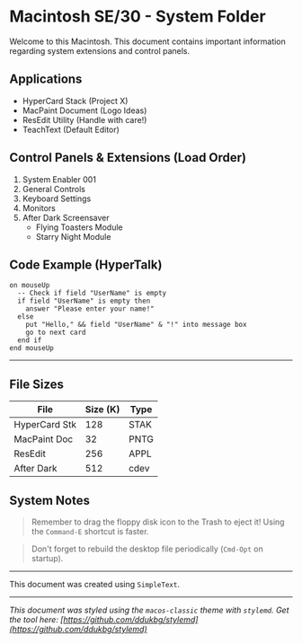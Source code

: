 # Macintosh SE/30 - System Folder

Welcome to this Macintosh. This document contains important information regarding system extensions and control panels.

## Applications

*   HyperCard Stack (Project X)
*   MacPaint Document (Logo Ideas)
*   ResEdit Utility (Handle with care!)
*   TeachText (Default Editor)

## Control Panels & Extensions (Load Order)

1.  System Enabler 001
2.  General Controls
3.  Keyboard Settings
4.  Monitors
5.  After Dark Screensaver
    *   Flying Toasters Module
    *   Starry Night Module

## Code Example (HyperTalk)

```hypertalk
on mouseUp
  -- Check if field "UserName" is empty
  if field "UserName" is empty then
    answer "Please enter your name!"
  else
    put "Hello," && field "UserName" & "!" into message box
    go to next card
  end if
end mouseUp
```

***

## File Sizes

| File          | Size (K) | Type     |
|---------------|----------|----------|
| HyperCard Stk | 128      | STAK     |
| MacPaint Doc  | 32       | PNTG     |
| ResEdit       | 256      | APPL     |
| After Dark    | 512      | cdev     |

## System Notes

> Remember to drag the floppy disk icon to the Trash to eject it! Using the `Command-E` shortcut is faster.

> Don't forget to rebuild the desktop file periodically (`Cmd-Opt` on startup).

---

This document was created using `SimpleText`. 

---
*This document was styled using the `macos-classic` theme with `stylemd`. Get the tool here: [https://github.com/ddukbg/stylemd](https://github.com/ddukbg/stylemd)* 
